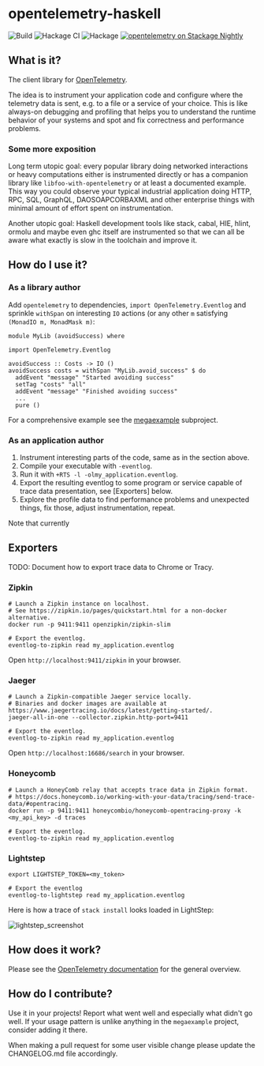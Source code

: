 # opentelemetry-haskell

![Build](https://github.com/ethercrow/opentelemetry-haskell/workflows/Build/badge.svg)
![Hackage CI](https://matrix.hackage.haskell.org/api/v2/packages/opentelemetry/badge)
![Hackage](https://img.shields.io/hackage/v/opentelemetry)
[![opentelemetry on Stackage Nightly](http://stackage.org/package/opentelemetry/badge/nightly)](http://stackage.org/nightly/package/opentelemetry)

## What is it?

The client library for [OpenTelemetry](https://opentelemetry.io).

The idea is to instrument your application code and configure where the telemetry data is sent, e.g. to a file or a service of your choice. This is like always-on debugging and profiling that helps you to understand the runtime behavior of your systems and spot and fix correctness and performance problems.

### Some more exposition

Long term utopic goal: every popular library doing networked interactions or heavy computations either is instrumented directly or has a companion library like `libfoo-with-opentelemetry` or at least a documented example. This way you could observe your typical industrial application doing HTTP, RPC, SQL, GraphQL, DAOSOAPCORBAXML and other enterprise things with minimal amount of effort spent on instrumentation.

Another utopic goal: Haskell development tools like stack, cabal, HIE, hlint, ormolu and maybe even ghc itself are instrumented so that we can all be aware what exactly is slow in the toolchain and improve it.

## How do I use it?

### As a library author

Add `opentelemetry` to dependencies, `import OpenTelemetry.Eventlog` and sprinkle `withSpan` on interesting `IO` actions (or any other `m` satisfying `(MonadIO m, MonadMask m)`:

```
module MyLib (avoidSuccess) where

import OpenTelemetry.Eventlog

avoidSuccess :: Costs -> IO ()
avoidSuccess costs = withSpan "MyLib.avoid_success" $ do
  addEvent "message" "Started avoiding success"
  setTag "costs" "all"
  addEvent "message" "Finished avoiding success"
  ...
  pure ()
```

For a comprehensive example see the [megaexample](megaexample/README.md) subproject.

### As an application author

1. Instrument interesting parts of the code, same as in the section above.
2. Compile your executable with `-eventlog`.
3. Run it with `+RTS -l -olmy_application.eventlog`.
4. Export the resulting eventlog to some program or service capable of trace data presentation, see [Exporters] below.
5. Explore the profile data to find performance problems and unexpected things, fix those, adjust instrumentation, repeat.

Note that currently 

## Exporters

TODO: Document how to export trace data to Chrome or Tracy.

### Zipkin

```
# Launch a Zipkin instance on localhost.
# See https://zipkin.io/pages/quickstart.html for a non-docker alternative.
docker run -p 9411:9411 openzipkin/zipkin-slim

# Export the eventlog.
eventlog-to-zipkin read my_application.eventlog
```

Open `http://localhost:9411/zipkin` in your browser.

### Jaeger

```
# Launch a Zipkin-compatible Jaeger service locally.
# Binaries and docker images are available at https://www.jaegertracing.io/docs/latest/getting-started/.
jaeger-all-in-one --collector.zipkin.http-port=9411

# Export the eventlog.
eventlog-to-zipkin read my_application.eventlog
```

Open `http://localhost:16686/search` in your browser.

### Honeycomb

```
# Launch a HoneyComb relay that accepts trace data in Zipkin format.
# https://docs.honeycomb.io/working-with-your-data/tracing/send-trace-data/#opentracing.
docker run -p 9411:9411 honeycombio/honeycomb-opentracing-proxy -k <my_api_key> -d traces

# Export the eventlog.
eventlog-to-zipkin read my_application.eventlog
```


### Lightstep

```
export LIGHTSTEP_TOKEN=<my_token>

# Export the eventlog
eventlog-to-lightstep read my_application.eventlog
```

Here is how a trace of `stack install` looks loaded in LightStep:

![lightstep_screenshot](https://i.imgur.com/fenCK7f.png)

## How does it work?

Please see the [OpenTelemetry documentation](https://github.com/open-telemetry/opentelemetry-specification/blob/master/specification/overview.md) for the general overview.

## How do I contribute?

Use it in your projects! Report what went well and especially what didn't go
well. If your usage pattern is unlike anything in the `megaexample` project,
consider adding it there.

When making a pull request for some user visible change please update the
CHANGELOG.md file accordingly.

